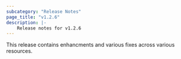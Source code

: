 ```yaml
---
subcategory: "Release Notes"
page_title: "v1.2.6"
description: |-
    Release notes for v1.2.6
---
```


This release contains enhancments and various fixes across various resources.

